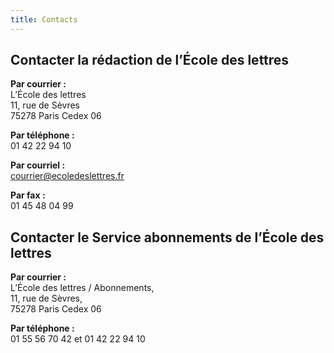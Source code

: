 ```yaml
---
title: Contacts
---
```

## Contacter la rédaction de l’École des lettres

**Par courrier :**\
L’École des lettres\
11, rue de Sèvres\
75278 Paris Cedex 06

**Par téléphone :**\
01 42 22 94 10

**Par courriel :**\
courrier@ecoledeslettres.fr

**Par fax :**\
01 45 48 04 99

## Contacter le Service abonnements de l’École des lettres

**Par courrier :**\
L’École des lettres / Abonnements,\
11, rue de Sèvres,\
75278 Paris Cedex 06

**Par téléphone :**\
01 55 56 70 42 et 01 42 22 94 10
